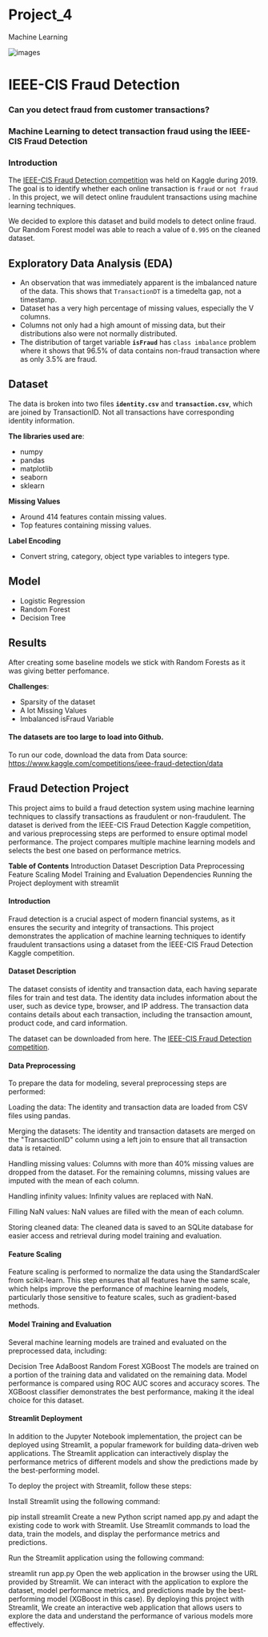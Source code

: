 # Project_4
Machine Learning

![images](https://user-images.githubusercontent.com/112173540/225614794-ed8645e6-c6b5-4cea-bfd3-c70c8596f44e.jpg)


# IEEE-CIS Fraud Detection
### Can you detect fraud from customer transactions?
### Machine Learning to detect transaction fraud using the IEEE-CIS Fraud Detection

### Introduction

The [IEEE-CIS Fraud Detection competition](https://www.kaggle.com/c/ieee-fraud-detection/overview) was held on Kaggle during 2019. The goal is to identify whether each online transaction is `fraud` or `not fraud` . In this project, we will detect online fraudulent transactions using machine learning techniques.

We decided to explore this dataset and build models to detect online fraud. Our Random Forest model was able to reach a value of `0.995` on the cleaned dataset.

## **Exploratory Data Analysis (EDA)**
- An observation that was immediately apparent is the imbalanced nature of the data. This shows that `TransactionDT` is a timedelta gap, not a timestamp.
- Dataset has a very high percentage of missing values, especially the V columns.
- Columns not only had a high amount of missing data, but their distributions also were not normally distributed.
- The distribution of target variable **`isFraud`** has `class imbalance` problem where it shows that 96.5% of data contains non-fraud transaction where as only 3.5% are fraud.

## Dataset
The data is broken into two files **`identity.csv`** and **`transaction.csv`**, which are joined by TransactionID. Not all transactions have corresponding identity information.

**The libraries used are**:  
- numpy
- pandas
- matplotlib
- seaborn
- sklearn

**Missing Values**
- Around 414 features contain missing values.
- Top features containing missing values.

**Label Encoding**
- Convert string, category, object type variables to integers type.

## **Model** 
- Logistic Regression
- Random Forest
- Decision Tree

## Results
After creating some baseline models we stick with Random Forests as it was giving better perfomance.

**Challenges**:
- Sparsity of the dataset
- A lot Missing Values
- Imbalanced isFraud Variable


#### The datasets are too large to load into Github. 
To run our code, download the data from Data source: https://www.kaggle.com/competitions/ieee-fraud-detection/data

## Fraud Detection Project
This project aims to build a fraud detection system using machine learning techniques to classify transactions as fraudulent or non-fraudulent. The dataset is derived from the IEEE-CIS Fraud Detection Kaggle competition, and various preprocessing steps are performed to ensure optimal model performance. The project compares multiple machine learning models and selects the best one based on performance metrics.

**Table of Contents**
Introduction
Dataset Description
Data Preprocessing
Feature Scaling
Model Training and Evaluation
Dependencies
Running the Project
deployment with streamlit




#### Introduction
Fraud detection is a crucial aspect of modern financial systems, as it ensures the security and integrity of transactions. This project demonstrates the application of machine learning techniques to identify fraudulent transactions using a dataset from the IEEE-CIS Fraud Detection Kaggle competition.

#### Dataset Description
The dataset consists of identity and transaction data, each having separate files for train and test data. The identity data includes information about the user, such as device type, browser, and IP address. The transaction data contains details about each transaction, including the transaction amount, product code, and card information.

The dataset can be downloaded from here.
The [IEEE-CIS Fraud Detection competition](https://www.kaggle.com/c/ieee-fraud-detection/overview).
#### Data Preprocessing
To prepare the data for modeling, several preprocessing steps are performed:

Loading the data: The identity and transaction data are loaded from CSV files using pandas.

Merging the datasets: The identity and transaction datasets are merged on the "TransactionID" column using a left join to ensure that all transaction data is retained.

Handling missing values: Columns with more than 40% missing values are dropped from the dataset. For the remaining columns, missing values are imputed with the mean of each column.

Handling infinity values: Infinity values are replaced with NaN.

Filling NaN values: NaN values are filled with the mean of each column.

Storing cleaned data: The cleaned data is saved to an SQLite database for easier access and retrieval during model training and evaluation.

#### Feature Scaling
Feature scaling is performed to normalize the data using the StandardScaler from scikit-learn. This step ensures that all features have the same scale, which helps improve the performance of machine learning models, particularly those sensitive to feature scales, such as gradient-based methods.

####  Model Training and Evaluation
Several machine learning models are trained and evaluated on the preprocessed data, including:


Decision Tree
AdaBoost
Random Forest
XGBoost
The models are trained on a portion of the training data and validated on the remaining data. Model performance is compared using ROC AUC scores and accuracy scores. The XGBoost classifier demonstrates the best performance, making it the ideal choice for this dataset.

#### Streamlit Deployment
In addition to the Jupyter Notebook implementation, the project can be deployed using Streamlit, a popular framework for building data-driven web applications. The Streamlit application can interactively display the performance metrics of different models and show the predictions made by the best-performing model.

To deploy the project with Streamlit, follow these steps:

Install Streamlit using the following command:

pip install streamlit
Create a new Python script named app.py and adapt the existing code to work with Streamlit. Use Streamlit commands to load the data, train the models, and display the performance metrics and predictions.

Run the Streamlit application using the following command:

streamlit run app.py
Open the web application in the browser using the URL provided by Streamlit. We can interact with the application to explore the dataset, model performance metrics, and predictions made by the best-performing model (XGBoost in this case).
By deploying this project with Streamlit, We create an interactive web application that allows users to explore the data and understand the performance of various models more effectively. 
